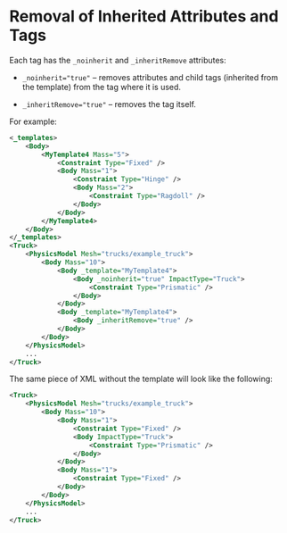# Removal of Inherited Attributes and Tags

Each tag has the `_noinherit` and `_inheritRemove` attributes:

-   `_noinherit="true"` – removes attributes and child tags (inherited from the template) from the tag where it is used.

-   `_inheritRemove="true"` – removes the tag itself.

For example:

```xml
<_templates>
    <Body>
        <MyTemplate4 Mass="5">
            <Constraint Type="Fixed" />
            <Body Mass="1">
                <Constraint Type="Hinge" />
                <Body Mass="2">
                    <Constraint Type="Ragdoll" />
                </Body>
            </Body>
        </MyTemplate4>
    </Body>
</_templates>
<Truck>
    <PhysicsModel Mesh="trucks/example_truck">
        <Body Mass="10">
            <Body _template="MyTemplate4">
                <Body _noinherit="true" ImpactType="Truck">
                    <Constraint Type="Prismatic" />
                </Body>
            </Body>
            <Body _template="MyTemplate4">
                <Body _inheritRemove="true" />
            </Body>
        </Body>
    </PhysicsModel>
    ...
</Truck>
```

The same piece of XML without the template will look like the following:

```xml
<Truck>
    <PhysicsModel Mesh="trucks/example_truck">
        <Body Mass="10">
            <Body Mass="1">
                <Constraint Type="Fixed" />
                <Body ImpactType="Truck">
                    <Constraint Type="Prismatic" />
                </Body>
            </Body>
            <Body Mass="1">
                <Constraint Type="Fixed" />
            </Body>
        </Body>
    </PhysicsModel>
    ...
</Truck>
```

